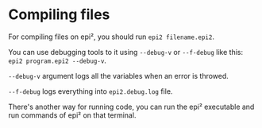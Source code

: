 # Compiling files
For compiling files on epi², you should run `epi2 filename.epi2`.

You can use debugging tools to it using `--debug-v` or `--f-debug` like this: `epi2 program.epi2 --debug-v`.

`--debug-v` argument logs all the variables when an error is throwed.

`--f-debug` logs everything into `epi2.debug.log` file.

There's another way for running code, you can run the epi² executable and run commands of epi² on that terminal.